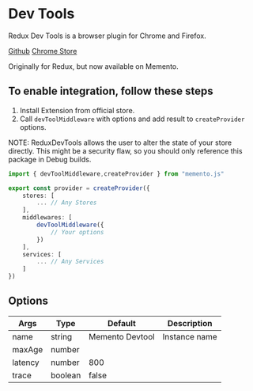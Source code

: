 # Dev Tools

Redux Dev Tools is a browser plugin for Chrome and Firefox.

[Github](https://github.com/zalmoxisus/redux-devtools-extension)
[Chrome Store](https://chrome.google.com/webstore/detail/redux-devtools/lmhkpmbekcpmknklioeibfkpmmfibljd)

Originally for Redux, but now available on Memento.

## To enable integration, follow these steps

1. Install Extension from official store.
2. Call ```devToolMiddleware``` with options and add result to ```createProvider``` options.

NOTE: ReduxDevTools allows the user to alter the state of your store directly.
This might be a security flaw, so you should only reference this package in Debug builds.

```ts
import { devToolMiddleware,createProvider } from "memento.js"

export const provider = createProvider({
    stores: [
        ... // Any Stores
    ],
    middlewares: [
        devToolMiddleware({
            // Your options
        })
    ],
    services: [
        ... // Any Services
    ]
})
```

## Options 

| Args    | Type        | Default           | Description             |
| ------- | ----------- | ----------------- | ----------------------- |
| name    | string      | Memento  Devtool  | Instance name           |
| maxAge  | number      |                   |                         |
| latency | number      | 800               |                         |
| trace   | boolean     | false             |                         |